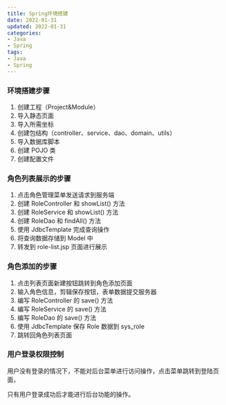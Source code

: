 ```yaml
---
title: Spring环境搭建
date: 2022-01-31
updated: 2022-01-31
categories:
- Java
- Spring
tags:
- Java
- Spring
---
```


<escape><!--more--></escape>

### 环境搭建步骤

1. 创建工程（Project&Module）
2. 导入静态页面
3. 导入所需坐标
4. 创建包结构（controller、service、dao、domain、utils）
5. 导入数据库脚本
6. 创建 POJO 类
7. 创建配置文件

### 角色列表展示的步骤

1. 点击角色管理菜单发送请求到服务端
2. 创建 RoleController 和 showList() 方法
3. 创建 RoleService 和 showList() 方法
4. 创建 RoleDao 和 findAll() 方法
5. 使用 JdbcTemplate 完成查询操作
6. 将查询数据存储到 Model 中
7. 转发到 role-list.jsp 页面进行展示

### 角色添加的步骤

1. 点击列表页面新建按钮跳转到角色添加页面
2. 输入角色信息，剪辑保存按钮，表单数据提交服务器
3. 编写 RoleController 的 save() 方法
4. 编写 RoleService 的 save() 方法
5. 编写 RoleDao 的 save() 方法
6. 使用 JdbcTemplate 保存 Role 数据到 sys_role
7. 跳转回角色列表页面

### 用户登录权限控制

用户没有登录的情况下，不能对后台菜单进行访问操作，点击菜单跳转到登陆页面，

只有用户登录成功后才能进行后台功能的操作。